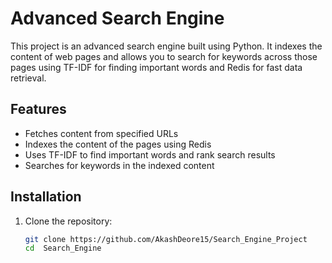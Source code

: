 # Advanced Search Engine

This project is an advanced search engine built using Python. It indexes the content of web pages and allows you to search for keywords across those pages using TF-IDF for finding important words and Redis for fast data retrieval.

## Features

- Fetches content from specified URLs
- Indexes the content of the pages using Redis
- Uses TF-IDF to find important words and rank search results
- Searches for keywords in the indexed content

## Installation

1. Clone the repository:
   ```bash
   git clone https://github.com/AkashDeore15/Search_Engine_Project
   cd  Search_Engine
